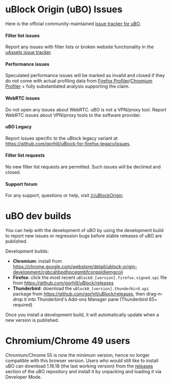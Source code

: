 # uBlock Origin (uBO) Issues

Here is the official community-maintained [issue tracker for uBO](https://github.com/uBlockOrigin/uBlock-issues/issues).

#### Filter list issues
Report any issues with filter lists or broken website functionality in the [uAssets issue tracker](https://github.com/uBlockOrigin/uAssets/issues).

#### Performance issues
Speculated performance issues will be marked as invalid and closed if they do not come with actual profiling data from [Firefox Profiler](https://profiler.firefox.com/)/[Chromium Profiler](https://developer.chrome.com/docs/devtools/evaluate-performance/reference/) + fully substantiated analysis supporting the claim.

#### WebRTC issues
Do not open any issues about WebRTC. uBO is not a VPN/proxy tool. Report WebRTC issues about VPN/proxy tools to the software provider.

#### uBO Legacy
Report issues specific to the uBlock legacy variant at https://github.com/gorhill/uBlock-for-firefox-legacy/issues.

#### Filter list requests
No new filter list requests are permitted. Such issues will be declined and closed.

#### Support forum
For any support, questions or help, visit [/r/uBlockOrigin](https://www.reddit.com/r/uBlockOrigin/).

# uBO dev builds

You can help with the development of uBO by using the development build to report new issues or regression bugs before stable releases of uBO are published.

Development builds:
- **Chromium**: install from <https://chrome.google.com/webstore/detail/ublock-origin-development/cgbcahbpdhpcegmbfconppldiemgcoii>
- **Firefox**: click the most recent `uBlock0_[version].firefox.signed.xpi` file from <https://github.com/gorhill/uBlock/releases>
- **Thunderbird**: download the `uBlock0_[version].thunderbird.xpi` package from <https://github.com/gorhill/uBlock/releases>, then drag-n-drop it into Thunderbird's Add-ons Manager pane (Thunderbird 65+ required)

Once you install a development build, it will automatically update when a new version is published.

# Chromium/Chrome 49 users

Chromium/Chrome 55 is now the minimum version, hence no longer compatible with this browser version. Users who would still like to install uBO can download 1.16.18 (the last working version) from the [releases](https://github.com/gorhill/uBlock/releases/tag/1.16.18) section of the uBO repository and install it by unpacking and loading it via Developer Mode.
